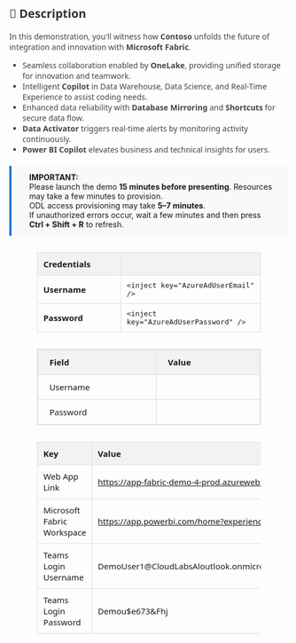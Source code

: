 <style>
  table {
    width: 80%;
    margin: 30px auto;
    border-collapse: collapse;
    font-family: 'Segoe UI', sans-serif;
    font-size: 15px;
  }

  th {
    background: #f2f2f2;
    padding: 10px;
    text-align: left;
    border: 1px solid #ddd;
  }

  td {
    width: 900px;
    height: 10px;
    padding: 10px;
    text-align: left;
    border: 1px solid #ddd;
  }

  .description {
    margin: 0 auto;
    font-family: 'Segoe UI', sans-serif;
    font-size: 14px;
    color: #444;
  }

  .highlight-box {
    background: #f8f9fa;
    padding: 12px 24px 12px 32px; /* Top, Right, Bottom, Left */
    border-left: 4px solid #0078d4;
    margin: 20px auto;
    font-size: 14px;
    text-align: left;
}


  }
</style>

<div class="description">
  <h2 style="color: #333;">📄 Description</h2>
  <p>
    In this demonstration, you'll witness how <strong>Contoso</strong> unfolds the future of integration and innovation with <strong>Microsoft Fabric</strong>.
  </p>
  <ul>
    <li>Seamless collaboration enabled by <strong>OneLake</strong>, providing unified storage for innovation and teamwork.</li>
    <li>Intelligent <strong>Copilot</strong> in Data Warehouse, Data Science, and Real-Time Experience to assist coding needs.</li>
    <li>Enhanced data reliability with <strong>Database Mirroring</strong> and <strong>Shortcuts</strong> for secure data flow.</li>
    <li><strong>Data Activator</strong> triggers real-time alerts by monitoring activity continuously.</li>
    <li><strong>Power BI Copilot</strong> elevates business and technical insights for users.</li>
  </ul>
</div>

<div class="highlight-box">
  <strong>IMPORTANT:</strong><br>
  Please launch the demo <strong>15 minutes before presenting</strong>. Resources may take a few minutes to provision.<br>
  ODL access provisioning may take <strong>5–7 minutes</strong>.<br>
  If unauthorized errors occur, wait a few minutes and then press <strong>Ctrl + Shift + R</strong> to refresh.
</div>

<!-- Auth Table -->

| **Credentials** |                                         |
|-----------------|-----------------------------------------|
| **Username**    | `<inject key="AzureAdUserEmail" />`     |
| **Password**    | `<inject key="AzureAdUserPassword" />`  |


<table style="width: 80%; margin: 20px auto; border-collapse: collapse; font-size: 15px; border: 1px solid #ddd;">
  <thead>
    <tr style="background: #f2f2f2;">
      <th style="padding: 12px 20px; text-align: left;">Field</th>
      <th style="padding: 12px 20px; text-align: left;">Value</th>
    </tr>
  </thead>
  <tbody>
    <tr>
      <td style="padding: 12px 20px;">Username</td>
      <td style="padding: 12px 20px;"><inject key="AzureAdUserEmail" /></td>
    </tr>
    <tr>
      <td style="padding: 12px 20px;">Password</td>
      <td style="padding: 12px 20px;"><inject key="AzureAdUserPassword" /></td>
    </tr>
  </tbody>
</table>


<!-- Resource Details Table -->
<table>
  <thead>
    <tr>
      <th>Key</th>
      <th>Value</th>
    </tr>
  </thead>
  <tbody>
    <tr>
      <td>Web App Link</td>
      <td>
        <a href="https://app-fabric-demo-4-prod.azurewebsites.net" target="_blank">
          https://app-fabric-demo-4-prod.azurewebsites.net
        </a>
      </td>
    </tr>
    <tr>
      <td>Microsoft Fabric Workspace</td>
      <td>
        <a href="https://app.powerbi.com/home?experience=fabric" target="_blank">
          https://app.powerbi.com/home?experience=fabric
        </a>
      </td>
    </tr>
    <tr>
      <td>Teams Login Username</td>
      <td>DemoUser1@CloudLabsAloutlook.onmicrosoft.com</td>
    </tr>
    <tr>
      <td>Teams Login Password</td>
      <td>Demou$e673&amp;Fhj</td>
    </tr>
  </tbody>
</table>
